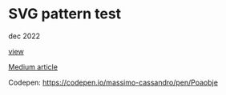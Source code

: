 # SVG pattern test

dec 2022

[view](https://massimo-cassandro.github.io/area-test/2022-12-svg-pattern-generator/index.html)

[Medium article](https://medium.com/@massimo.cassandro/dynamic-svg-patterns-1b53c4ed1142)

Codepen: https://codepen.io/massimo-cassandro/pen/Poaobje
